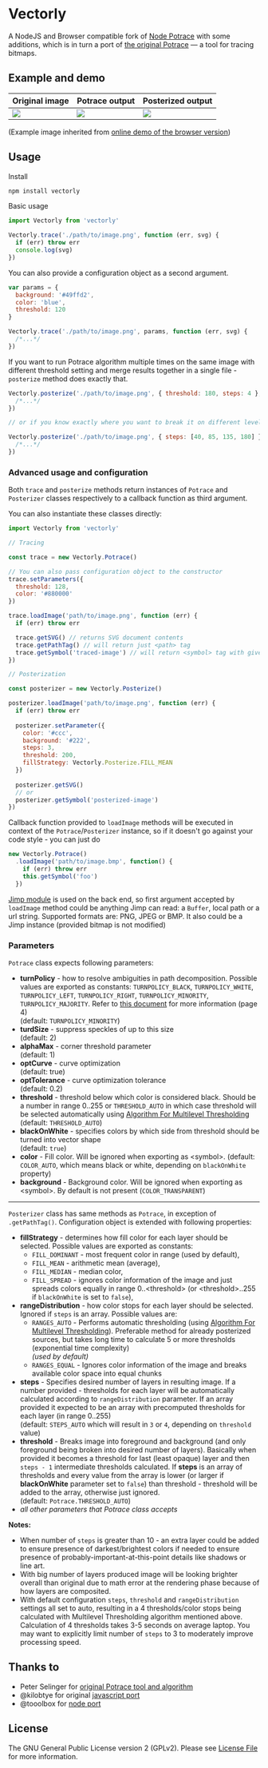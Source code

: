 # Vectorly
A NodeJS and Browser compatible fork of [Node Potrace][node-potrace-by-tooolbox] with some additions, which is in turn a port of [the original Potrace][potrace] — a tool for tracing bitmaps.

## Example and demo

| **Original image**        | **Potrace output**           | **Posterized output**                   |
|---------------------------|------------------------------|-----------------------------------------|
| ![](test/sources/yao.jpg) | ![](https://cdn.jsdelivr.net/gh/syblock/vectorly@9ee822d/test/example-output.svg) | ![](https://cdn.jsdelivr.net/gh/syblock/vectorly@9ee822d/test/example-output-posterized.svg) |

(Example image inherited from [online demo of the browser version][potrace-js-demo])

## Usage

Install

```sh
npm install vectorly
```

Basic usage

```js
import Vectorly from 'vectorly'

Vectorly.trace('./path/to/image.png', function (err, svg) {
  if (err) throw err
  console.log(svg)
})
```

You can also provide a configuration object as a second argument.

```js
var params = {
  background: '#49ffd2',
  color: 'blue',
  threshold: 120
}

Vectorly.trace('./path/to/image.png', params, function (err, svg) {
  /*...*/
})
```

If you want to run Potrace algorithm multiple times on the same image with different threshold setting and merge results together in a single file - `posterize` method does exactly that.

```js
Vectorly.posterize('./path/to/image.png', { threshold: 180, steps: 4 }, function (err, svg) {
  /*...*/
})

// or if you know exactly where you want to break it on different levels

Vectorly.posterize('./path/to/image.png', { steps: [40, 85, 135, 180] }, function (err, svg) {
  /*...*/
})
```

### Advanced usage and configuration

Both `trace` and `posterize` methods return instances of `Potrace` and `Posterizer` classes respectively to a callback function as third argument. 

You can also instantiate these classes directly:

```js
import Vectorly from 'vectorly'

// Tracing

const trace = new Vectorly.Potrace()

// You can also pass configuration object to the constructor
trace.setParameters({
  threshold: 128,
  color: '#880000'
})

trace.loadImage('path/to/image.png', function (err) {
  if (err) throw err

  trace.getSVG() // returns SVG document contents
  trace.getPathTag() // will return just <path> tag
  trace.getSymbol('traced-image') // will return <symbol> tag with given ID
})

// Posterization

const posterizer = new Vectorly.Posterize()

posterizer.loadImage('path/to/image.png', function (err) {
  if (err) throw err
  
  posterizer.setParameter({
    color: '#ccc',
    background: '#222',
    steps: 3,
    threshold: 200,
    fillStrategy: Vectorly.Posterize.FILL_MEAN
  })
  
  posterizer.getSVG()
  // or
  posterizer.getSymbol('posterized-image')
})
```

Callback function provided to `loadImage` methods will be executed in context of the `Potrace`/`Posterizer` instance, so if it doesn't go against your code style - you can just do

```js
new Vectorly.Potrace()
  .loadImage('path/to/image.bmp', function() {
    if (err) throw err
    this.getSymbol('foo')
  })
```

[Jimp module][jimp] is used on the back end, so first argument accepted by `loadImage` method could be anything Jimp can read: a `Buffer`, local path or a url string. Supported formats are: PNG, JPEG or BMP. It also could be a Jimp instance (provided bitmap is not modified)

### Parameters

`Potrace` class expects following parameters:

- **turnPolicy** - how to resolve ambiguities in path decomposition. Possible values are exported as constants: `TURNPOLICY_BLACK`, `TURNPOLICY_WHITE`, `TURNPOLICY_LEFT`, `TURNPOLICY_RIGHT`, `TURNPOLICY_MINORITY`, `TURNPOLICY_MAJORITY`. Refer to [this document][potrace-algorithm] for more information (page 4)  
  (default: `TURNPOLICY_MINORITY`)
- **turdSize** - suppress speckles of up to this size   
  (default: 2)
- **alphaMax** - corner threshold parameter   
  (default: 1)
- **optCurve** - curve optimization   
  (default: true)
- **optTolerance** - curve optimization tolerance   
  (default: 0.2)
- **threshold** - threshold below which color is considered black.
  Should be a number in range 0..255 or `THRESHOLD_AUTO` in which case threshold will be selected automatically using [Algorithm For Multilevel Thresholding][multilevel-thresholding]  
  (default: `THRESHOLD_AUTO`)  
- **blackOnWhite** - specifies colors by which side from threshold should be turned into vector shape  
  (default: `true`)  
- **color** - Fill color. Will be ignored when exporting as \<symbol\>. (default: `COLOR_AUTO`, which means black or white, depending on `blackOnWhite` property)
- **background** - Background color. Will be ignored when exporting as \<symbol\>. By default is not present (`COLOR_TRANSPARENT`)

---------------

`Posterizer` class has same methods as `Potrace`, in exception of `.getPathTag()`. 
Configuration object is extended with following properties:

- **fillStrategy** - determines how fill color for each layer should be selected. Possible values are exported as constants:  
    - `FILL_DOMINANT` - most frequent color in range (used by default), 
    - `FILL_MEAN` - arithmetic mean (average), 
    - `FILL_MEDIAN` - median color, 
    - `FILL_SPREAD` - ignores color information of the image and just spreads colors equally in range 0..\<threshold\> (or \<threshold\>..255 if `blackOnWhite` is set to `false`),
- **rangeDistribution** - how color stops for each layer should be selected. Ignored if `steps` is an array. Possible values are:
    - `RANGES_AUTO` - Performs automatic thresholding (using [Algorithm For Multilevel Thresholding][multilevel-thresholding]). Preferable method for already posterized sources, but takes long time to calculate 5 or more thresholds (exponential time complexity)  
      *(used by default)*
    - `RANGES_EQUAL` - Ignores color information of the image and breaks available color space into equal chunks
- **steps** - Specifies desired number of layers in resulting image. If a number provided - thresholds for each layer will be automatically calculated according to `rangeDistribution` parameter. If an array provided it expected to be an array with precomputed thresholds for each layer (in range 0..255)  
  (default: `STEPS_AUTO` which will result in `3` or `4`, depending on `threshold` value)
- **threshold** - Breaks image into foreground and background (and only foreground being broken into desired number of layers). Basically when provided it becomes a threshold for last (least opaque) layer and then `steps - 1` intermediate thresholds calculated. If **steps** is an array of thresholds and every value from the array is lower (or larger if **blackOnWhite** parameter set to `false`) than threshold - threshold will be added to the array, otherwise just ignored.  
  (default: `Potrace.THRESHOLD_AUTO`)
- *all other parameters that Potrace class accepts*

**Notes:**

- When number of `steps` is greater than 10 - an extra layer could be added to ensure presence of darkest/brightest colors if needed to ensure presence of probably-important-at-this-point details like shadows or line art.
- With big number of layers produced image will be looking brighter overall than original due to math error at the rendering phase because of how layers are composited.
- With default configuration `steps`, `threshold` and `rangeDistribution` settings all set to auto, resulting in a 4 thresholds/color stops being calculated with Multilevel Thresholding algorithm mentioned above. Calculation of 4 thresholds takes 3-5 seconds on average laptop. You may want to explicitly limit number of `steps` to 3 to moderately improve processing speed.  

## Thanks to

- Peter Selinger for [original Potrace tool and algorithm][potrace]
- @kilobtye for original [javascript port][potrace-by-kilobtye]
- @tooolbox for [node port][node-potrace-by-tooolbox]

## License

The GNU General Public License version 2 (GPLv2). Please see [License File](LICENSE) for more information.

[potrace]: http://potrace.sourceforge.net/
[potrace-algorithm]: http://potrace.sourceforge.net/potrace.pdf
[multilevel-thresholding]: http://www.iis.sinica.edu.tw/page/jise/2001/200109_01.pdf
[potrace-by-kilobtye]: https://github.com/kilobtye/potrace
[node-potrace-by-tooolbox]: https://github.com/tooolbox/node-potrace
[potrace-js-demo]: http://kilobtye.github.io/potrace/
[jimp]: https://github.com/oliver-moran/jimp